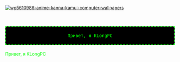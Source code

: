 <a href="https://ibb.co/C5tFkBxs"><img src="https://i.ibb.co/N63z8xwn/wp5610986-anime-kanna-kamui-computer-wallpapers.jpg" alt="wp5610986-anime-kanna-kamui-computer-wallpapers" border="0"></a>

<br>


<div style="border: 2px dashed lime; padding: 20px; background-color: black; color: lime; font-family: monospace; fonsize: 20px; width: 500px; margin: 20px auto; text-align: center; animation: blink 1s step-start infinite;">
  Привет, я KLongPC
</div>

<font color="#00ff00">Привет, я KLongPC</font>
